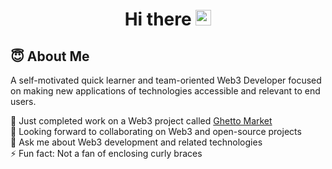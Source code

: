 <h1 align="center">Hi there <img src="https://raw.githubusercontent.com/thecokerdavid/thecokerdavid/main/gifs/wave.gif" width="25px" height = "25px"></h1>

## 😇 About Me

A self-motivated quick learner and team-oriented Web3 Developer focused on making new applications of technologies accessible and relevant to end users.

🔭 Just completed work on a Web3 project called [Ghetto Market](https://market.ghettopigeon.com)<br>👯 Looking forward to collaborating on Web3 and open-source projects<br>💬 Ask me about Web3 development and related technologies<br>⚡ Fun fact: Not a fan of enclosing curly braces
